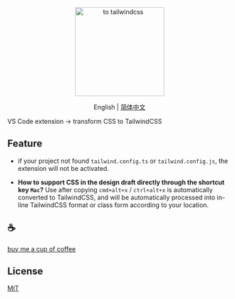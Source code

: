 <p align="center">
<img height="200" src="./assets/kv.png" alt="to tailwindcss">
</p>
<p align="center"> English | <a href="https://github.com/Simon-He95/to-tailwindcss/blob/main/README_zh.md">简体中文</a></p>

VS Code extension → transform CSS to TailwindCSS

## Feature

- if your project not found `tailwind.config.ts` or `tailwind.config.js`, the extension will not be activated.

- **How to support CSS in the design draft directly through the shortcut key `Mac`?** Use after copying `cmd+alt+x` / `ctrl+alt+x` is automatically converted to TailwindCSS, and will be automatically processed into in-line TailwindCSS format or class form according to your location.

## :coffee:

[buy me a cup of coffee](https://github.com/Simon-He95/sponsor)

## License

[MIT](./license)
